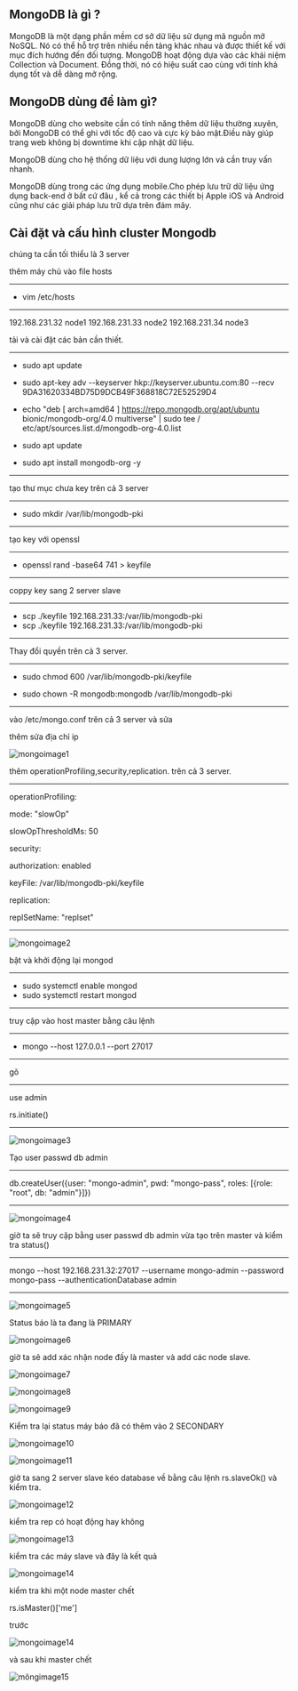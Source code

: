 ## MongoDB là gì ?

MongoDB là một dạng phần mềm cơ sở dữ liệu sử dụng mã nguồn mở NoSQL. Nó có thể hỗ trợ trên nhiều nền tảng khác nhau và được thiết kế với mục đích hướng đến đối tượng. MongoDB hoạt động dựa vào các khái niệm Collection và Document. Đồng thời, nó có hiệu suất cao cùng với tính khả dụng tốt và dễ dàng mở rộng.

## MongoDB dùng để làm gì?

MongoDB dùng cho website cần có tính năng thêm dữ liệu thường xuyên, bởi MongoDB có thể ghi với tốc độ cao và cực kỳ bảo mật.Điều này giúp trang web không bị downtime khi cập nhật dữ liệu.

MongoDB dùng cho hệ thống dữ liệu với dung lượng lớn và cần truy vấn nhanh.

MongoDB dùng trong các ứng dụng mobile.Cho phép lưu trữ dữ liệu ứng dụng back-end ở bất cứ đâu , kể cả trong các thiết bị Apple iOS và Android cũng như các giải pháp lưu trữ dựa trên đám mây.


## Cài đặt và cấu hình cluster Mongodb

chúng ta cần tối thiểu là 3 server

thêm máy chủ vào file hosts

---
- vim /etc/hosts
---
192.168.231.32 node1
192.168.231.33 node2
192.168.231.34 node3

tải và cài đặt các bản cần thiết.

---
- sudo apt update

- sudo apt-key adv --keyserver hkp://keyserver.ubuntu.com:80 --recv 9DA31620334BD75D9DCB49F368818C72E52529D4

- echo "deb [ arch=amd64 ] https://repo.mongodb.org/apt/ubuntu bionic/mongodb-org/4.0 multiverse" | sudo tee /
etc/apt/sources.list.d/mongodb-org-4.0.list

- sudo apt update

- sudo apt install mongodb-org -y
---

 tạo thư mục chưa key trên cả 3 server

---
-  sudo mkdir /var/lib/mongodb-pki
---

tạo key với openssl

---
- openssl rand -base64 741 > keyfile

---

coppy key sang 2 server slave

---
 - scp ./keyfile 192.168.231.33:/var/lib/mongodb-pki
 - scp ./keyfile 192.168.231.33:/var/lib/mongodb-pki
---

Thay đổi quyền trên cả 3 server.

---

- sudo chmod 600 /var/lib/mongodb-pki/keyfile

- sudo chown -R mongodb:mongodb /var/lib/mongodb-pki

---

vào /etc/mongo.conf trên cả 3 server và sửa

thêm sửa địa chỉ ip

![mongoimage1](Image/mongoimage1.png)


thêm operationProfiling,security,replication. trên cả 3 server.

---

operationProfiling:

  mode: "slowOp"

  slowOpThresholdMs: 50

security:

  authorization: enabled

  keyFile: /var/lib/mongodb-pki/keyfile

replication:

  replSetName: "replset"

---

![mongoimage2](Image/mongoimage2.png)


bật và khởi động lại mongod

---
- sudo systemctl enable mongod
- sudo systemctl restart mongod
---

truy cập vào host master bằng câu lệnh

---
- mongo --host 127.0.0.1 --port 27017
---

gõ 

---
 use admin

 rs.initiate()

---

![mongoimage3](Image/mongoimage3.png)

Tạo  user passwd db admin   

---

db.createUser({user: "mongo-admin", pwd: "mongo-pass", roles: [{role: "root", db: "admin"}]})

---

![mongoimage4](Image/mongoimage4.png)


giờ ta sẽ truy cập bằng  user passwd db admin vừa tạo trên master và kiểm tra status()

---

 mongo --host 192.168.231.32:27017 --username mongo-admin --password mongo-pass --authenticationDatabase admin

---

![mongoimage5](Image/mongoimage5.png)

Status báo là ta đang là PRIMARY  

![mongoimage6](Image/mongoimage6.png)

giờ ta sẽ add xác nhận node đấy là master và add các node slave.

![mongoimage7](Image/mongoimage7.png)

![mongoimage8](Image/mongoimage8.png)

![mongoimage9](Image/mongoimage9.png)

Kiểm tra lại status máy báo đã có thêm vào 2 SECONDARY

![mongoimage10](Image/mongoimage10.png)

![mongoimage11](Image/mongoimage11.png)

giờ ta sang 2 server slave kéo database về bằng câu lệnh rs.slaveOk() và kiểm tra.

![mongoimage12](Image/mongoimage12.png)

kiểm tra rep có hoạt động hay không

![mongoimage13](Image/mongoimage13.png)


kiểm tra các máy slave và đây là kết quả

![mongoimage14](Image/mongoimage14.png)

kiểm tra khi một node master chết

rs.isMaster()['me']

trước

![mongoimage14](Image/mongoimage15.png)

và sau khi master chết

![môngimage15](Image/mongoimage16.png)







